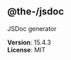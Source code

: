 <!--- Code generated by @the-/script-doc. DO NOT EDIT. -->

<a name="module_@the-/jsdoc"></a>

## @the-/jsdoc
JSDoc generator

**Version**: 15.4.3  
**License**: MIT
